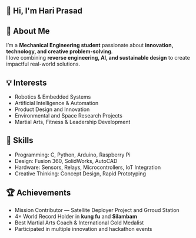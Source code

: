## 👋 Hi, I'm Hari Prasad

## 🚀 About Me
I’m a **Mechanical Engineering student** passionate about **innovation, technology, and creative problem-solving**.  
I love combining **reverse engineering, AI, and sustainable design** to create impactful real-world solutions.

## 💡 Interests
- Robotics & Embedded Systems  
- Artificial Intelligence & Automation  
- Product Design and Innovation  
- Environmental and Space Research Projects  
- Martial Arts, Fitness & Leadership Development  

## 🧩 Skills
- Programming: C, Python, Arduino, Raspberry Pi  
- Design: Fusion 360, SolidWorks, AutoCAD  
- Hardware: Sensors, Relays, Microcontrollers, IoT Integration  
- Creative Thinking: Concept Design, Rapid Prototyping  

## 🏆 Achievements
- Mission Contributor — Satellite Deployer Project  and Grroud Station
- 4× World Record Holder in **kung fu** and **Silambam**  
- Best Martial Arts Coach & International Gold Medalist  
- Participated in multiple innovation and hackathon events  


